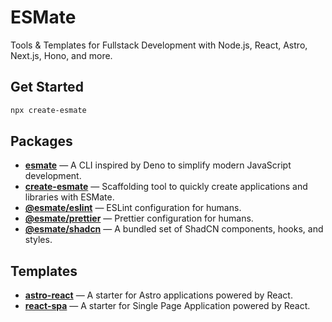 # ESMate

Tools & Templates for Fullstack Development with Node.js, React, Astro, Next.js, Hono, and more.

## Get Started

```bash
npx create-esmate
```

## Packages

- [**esmate**](/packages/cli) — A CLI inspired by Deno to simplify modern JavaScript development.
- [**create-esmate**](/packages/create) — Scaffolding tool to quickly create applications and libraries with ESMate.
- [**@esmate/eslint**](/packages/eslint) — ESLint configuration for humans.
- [**@esmate/prettier**](/packages/prettier) — Prettier configuration for humans.
- [**@esmate/shadcn**](/packages/shadcn) — A bundled set of ShadCN components, hooks, and styles.

## Templates

- [**astro-react**](/templates/astro-react) — A starter for Astro applications powered by React.
- [**react-spa**](/templates/react-spa) — A starter for Single Page Application powered by React.
